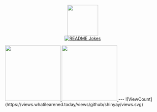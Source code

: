 <p align="center">
  <img src="https://user-images.githubusercontent.com/3072734/89418764-743f4f00-d76b-11ea-981d-ce5792a3ca41.gif" width=100>
  <br>
  <a href="https://readme-jokes.vercel.app"><img align="center" src="https://readme-jokes.vercel.app/api" alt="README Jokes"></a>
</p>
<a href="https://github.com/shinyay">
  <img height="180em" src="https://github-readme-stats.vercel.app/api?username=shinyay&theme=blue-green&show_icons=true" />
  <img height="180em" src="https://github-readme-stats.vercel.app/api/top-langs/?username=shinyay&theme=blue-green&layout=compact" />
</a>
---
![ViewCount](https://views.whatilearened.today/views/github/shinyay/views.svg)
